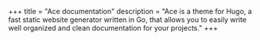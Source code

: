 +++
title = "Ace documentation"
description = "Ace is a theme for Hugo, a fast static website generator written in Go, that allows you to easily write well organized and clean documentation for your projects."
+++

